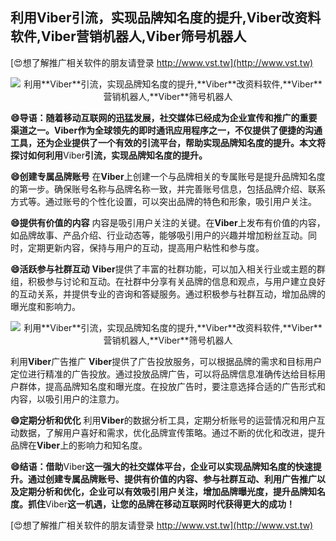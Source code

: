 ## **利用**Viber**引流，实现品牌知名度的提升,**Viber**改资料软件,**Viber**营销机器人,**Viber**筛号机器人**

[😍想了解推广相关软件的朋友请登录 http://www.vst.tw](http://www.vst.tw)

 <center><img src="https://vst.tw/MP4/tuiguang/png/8.png" alt="利用**Viber**引流，实现品牌知名度的提升,**Viber**改资料软件,**Viber**营销机器人,**Viber**筛号机器人"></center>

**😄导语：随着移动互联网的迅猛发展，社交媒体已经成为企业宣传和推广的重要渠道之一。**Viber**作为全球领先的即时通讯应用程序之一，不仅提供了便捷的沟通工具，还为企业提供了一个有效的引流平台，帮助实现品牌知名度的提升。本文将探讨如何利用**Viber**引流，实现品牌知名度的提升。**

**😄创建专属品牌账号**
在**Viber**上创建一个与品牌相关的专属账号是提升品牌知名度的第一步。确保账号名称与品牌名称一致，并完善账号信息，包括品牌介绍、联系方式等。通过账号的个性化设置，可以突出品牌的特色和形象，吸引用户关注。

**😄提供有价值的内容**
内容是吸引用户关注的关键。在**Viber**上发布有价值的内容，如品牌故事、产品介绍、行业动态等，能够吸引用户的兴趣并增加粉丝互动。同时，定期更新内容，保持与用户的互动，提高用户粘性和参与度。

**😄活跃参与社群互动**
**Viber**提供了丰富的社群功能，可以加入相关行业或主题的群组，积极参与讨论和互动。在社群中分享有关品牌的信息和观点，与用户建立良好的互动关系，并提供专业的咨询和答疑服务。通过积极参与社群互动，增加品牌的曝光度和影响力。

 <center><img src="https://vst.tw/MP4/tuiguang/png/0.png" alt="利用**Viber**引流，实现品牌知名度的提升,**Viber**改资料软件,**Viber**营销机器人,**Viber**筛号机器人"></center>

利用**Viber**广告推广
**Viber**提供了广告投放服务，可以根据品牌的需求和目标用户定位进行精准的广告投放。通过投放品牌广告，可以将品牌信息准确传达给目标用户群体，提高品牌知名度和曝光度。在投放广告时，要注意选择合适的广告形式和内容，以吸引用户的注意力。

**😄定期分析和优化**
利用**Viber**的数据分析工具，定期分析账号的运营情况和用户互动数据，了解用户喜好和需求，优化品牌宣传策略。通过不断的优化和改进，提升品牌在**Viber**上的影响力和知名度。

**😄结语：借助**Viber**这一强大的社交媒体平台，企业可以实现品牌知名度的快速提升。通过创建专属品牌账号、提供有价值的内容、参与社群互动、利用广告推广以及定期分析和优化，企业可以有效吸引用户关注，增加品牌曝光度，提升品牌知名度。抓住**Viber**这一机遇，让您的品牌在移动互联网时代获得更大的成功！**

[😍想了解推广相关软件的朋友请登录 http://www.vst.tw](http://www.vst.tw)



